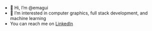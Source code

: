 - 👋 Hi, I’m @emagui
- 👀 I’m interested in computer graphics, full stack development, and machine learning
- You can reach me on [LinkedIn](https://www.linkedin.com/in/emerson-aguirre/)

<!---
emagui/emagui is a ✨ special ✨ repository because its `README.md` (this file) appears on your GitHub profile.
You can click the Preview link to take a look at your changes.
--->
